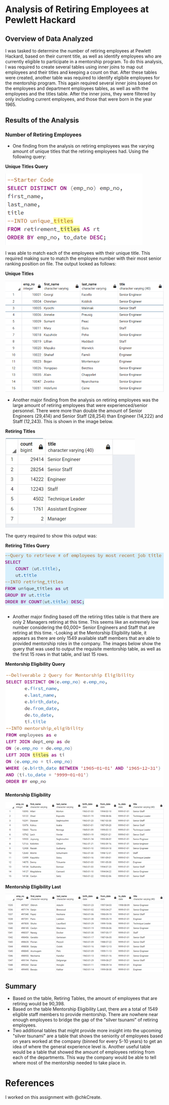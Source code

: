 # Analysis of Retiring Employees at Pewlett Hackard
## Overview of Data Analyzed
I was tasked to determine the number of retiring employees at Pewlett Hackard, based on their current  title, as well as identify
employees who are currently eligible to participate in a mentorship program. To do this analysis, I was required to create several tables
using inner joins to map out employees and their titles and keeping a count on that. After these tables were created, another table was
required to identify elgibile employees for the mentorship program. This again required several inner joins based on the employees and
department employees tables, as well as with the employees and the titles table. After the inner joins, they were filtered by only
including current employees, and those that were born in the year 1965.
## Results of the Analysis
### Number of Retiring Employees
- One finding from the analysis on retiring employees was the varying amount of unique titles that the retiring employees had. Using
the following query:

**Unique Titles Query**

![Unique Titles query](https://github.com/swlim314/Pewlett_Hackard_Analysis_Week_7/blob/b73c3a1797bde5d62a056599ce68ea827794bb0c/Resources/Unique%20Titles%20code.png)

I was able to match each of the employees with their unique title. This required making sure to match the employee number with their
most senior ranking position on file. The output looked as follows:

**Unique Titles**

![Unique Titles](https://github.com/swlim314/Pewlett_Hackard_Analysis_Week_7/blob/b73c3a1797bde5d62a056599ce68ea827794bb0c/Resources/Unique%20Titles.png)

- Another major finding from the analysis on retiring employees was the large amount of retiring employees that were experienced/senior
personnel. There were more than double the amount of Senior Engineers (29,414) and Senior Staff (28,254) than Engineer (14,222) and Staff 
(12,243). This is shown in the image below.

**Retiring Titles**

![Retiring Titles](https://github.com/swlim314/Pewlett_Hackard_Analysis_Week_7/blob/efad847ab81f98ed07a2730a00e078138b2bf113/Resources/Retiring%20Titles.jpg)


The query required to show this output was:

**Retiring Titles Query**

![Retiring Titles code](https://github.com/swlim314/Pewlett_Hackard_Analysis_Week_7/blob/9bb1c03934a338b3b915ad2609677e0b8ec1ca2a/Resources/Retiring%20Titles%20code.png)

- Another major finding based off the retiring titles table is that there are only 2 Managers retiring at this time. This seems like an
extremely low number considering the 60,000+ Senior Engineers and Staff that are retiring at this time.
-Looking at the Mentorship Eligibility table, it appears as there are only 1549 available staff members that are able to provided
mentorship roles in the company. The images below show the query that was used to output the requisite mentorship table, as well as the
first 15 rows in that table, and last 15 rows.

**Mentorship Eligibility Query**

![Mentorship Eligibility code](https://github.com/swlim314/Pewlett_Hackard_Analysis_Week_7/blob/0720697415c6f27b96bd4c911683903c6ead5c25/Resources/Mentorship%20Eligibility%20code.png)

**Mentorship Eligibility**

![Mentorship Eligibility](https://github.com/swlim314/Pewlett_Hackard_Analysis_Week_7/blob/0720697415c6f27b96bd4c911683903c6ead5c25/Resources/Mentorship%20Eligibility.png)

**Mentorship Eligibility Last**

![Mentorship Eligibility last](https://github.com/swlim314/Pewlett_Hackard_Analysis_Week_7/blob/7cbf62584eeec2f7022ff3cb3a0c8521424ced62/Resources/Mentorship%20Eligibility%20last.png)

## Summary
- Based on the table, Retiring Tables, the amount of employees that are retiring would be 90,398.
- Based on the table Mentorship Eligibility Last, there are a total of 1549 eligible staff members to provide mentorship. There are
nowhere near enough employees to bridge the gap of the "silver tsunami" of retiring employees.
- Two additional tables that might provide more insight into the upcoming "silver tsunami" are a table that shows the seniority of
employees based on years worked at the company (binned for every 5-10 years) to get an idea of where the general experience level is.
Another useful table would be a table that showed the amount of employees retiring from each of the departments. This way the company
would be able to tell where most of the mentorship needed to take place in.

# References
I worked on this assignment with @chkCreate. 
